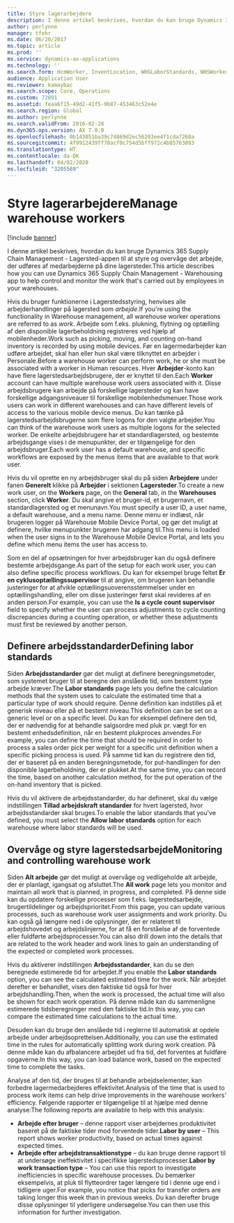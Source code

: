 ```yaml
---
title: Styre lagerarbejdere
description: I denne artikel beskrives, hvordan du kan bruge Dynamics 365 Supply Chain Management - Lagersted-appen til at styre og overvåge det arbejde, der udføres af medarbejderne på dine lagersteder.
author: perlynne
manager: tfehr
ms.date: 06/20/2017
ms.topic: article
ms.prod: ''
ms.service: dynamics-ax-applications
ms.technology: ''
ms.search.form: HcmWorker, InventLocation, WHSLaborStandards, WHSWorker, WHSWorkTable, WHSWorkTableListPage
audience: Application User
ms.reviewer: kamaybac
ms.search.scope: Core, Operations
ms.custom: 72891
ms.assetid: feaa6f15-49d2-41f5-9b87-453463c52e4e
ms.search.region: Global
ms.author: perlynne
ms.search.validFrom: 2016-02-28
ms.dyn365.ops.version: AX 7.0.0
ms.openlocfilehash: 0b143051ba39c74869d2ec56203ee4f1cda7268a
ms.sourcegitcommit: 4f9912439ff78acf0c754d5bff972c4b85763093
ms.translationtype: HT
ms.contentlocale: da-DK
ms.lasthandoff: 04/02/2020
ms.locfileid: "3205569"
---
```

# <a name="manage-warehouse-workers"></a><span data-ttu-id="473a3-103">Styre lagerarbejdere</span><span class="sxs-lookup"><span data-stu-id="473a3-103">Manage warehouse workers</span></span>

[!include [banner](../includes/banner.md)]

<span data-ttu-id="473a3-104">I denne artikel beskrives, hvordan du kan bruge Dynamics 365 Supply Chain Management - Lagersted-appen til at styre og overvåge det arbejde, der udføres af medarbejderne på dine lagersteder.</span><span class="sxs-lookup"><span data-stu-id="473a3-104">This article describes how you can use Dynamics 365 Supply Chain Management - Warehousing app to help control and monitor the work that's carried out by employees in your warehouses.</span></span>

<span data-ttu-id="473a3-105">Hvis du bruger funktionerne i Lagerstedsstyring, henvises alle arbejderhandlinger på lagersted som *arbejde*.</span><span class="sxs-lookup"><span data-stu-id="473a3-105">If you're using the functionality in Warehouse management, all warehouse worker operations are referred to as *work*.</span></span> <span data-ttu-id="473a3-106">Arbejde som f.eks. plukning, flytning og optælling af den disponible lagerbeholdning registreres ved hjælp af mobilenheder.</span><span class="sxs-lookup"><span data-stu-id="473a3-106">Work such as picking, moving, and counting on-hand inventory is recorded by using mobile devices.</span></span> <span data-ttu-id="473a3-107">Før en lagermedarbejder kan udføre arbejdet, skal han eller hun skal være tilknyttet en arbejder i Personale.</span><span class="sxs-lookup"><span data-stu-id="473a3-107">Before a warehouse worker can perform work, he or she must be associated with a worker in Human resources.</span></span> <span data-ttu-id="473a3-108">Hver **Arbejder**-konto kan have flere lagerstedsarbejdsbrugere, der er knyttet til den.</span><span class="sxs-lookup"><span data-stu-id="473a3-108">Each **Worker** account can have multiple warehouse work users associated with it.</span></span> <span data-ttu-id="473a3-109">Disse arbejdsbrugere kan arbejde på forskellige lagersteder og kan have forskellige adgangsniveauer til forskellige mobilenhedsmenuer.</span><span class="sxs-lookup"><span data-stu-id="473a3-109">Those work users can work in different warehouses and can have different levels of access to the various mobile device menus.</span></span> <span data-ttu-id="473a3-110">Du kan tænke på lagerstedsarbejdsbrugerne som flere logons for den valgte arbejder.</span><span class="sxs-lookup"><span data-stu-id="473a3-110">You can think of the warehouse work users as multiple logons for the selected worker.</span></span> <span data-ttu-id="473a3-111">De enkelte arbejdsbrugere har et standardlagersted, og bestemte arbejdsgange vises i de menupunkter, der er tilgængelige for den arbejdsbruger.</span><span class="sxs-lookup"><span data-stu-id="473a3-111">Each work user has a default warehouse, and specific workflows are exposed by the menus items that are available to that work user.</span></span> 

<span data-ttu-id="473a3-112">Hvis du vil oprette en ny arbejdsbruger skal du på siden **Arbejdere** under fanen **Generelt** klikke på **Arbejder** i sektionen **Lagersteder**.</span><span class="sxs-lookup"><span data-stu-id="473a3-112">To create a new work user, on the **Workers** page, on the **General** tab, in the **Warehouses** section, click **Worker**.</span></span> <span data-ttu-id="473a3-113">Du skal angive et bruger-id, et brugernavn, et standardlagersted og et menunavn.</span><span class="sxs-lookup"><span data-stu-id="473a3-113">You must specify a user ID, a user name, a default warehouse, and a menu name.</span></span> <span data-ttu-id="473a3-114">Denne menu er indlæst, når brugeren logger på Warehouse Mobile Device Portal, og gør det muligt at definere, hvilke menupunkter brugeren har adgang til.</span><span class="sxs-lookup"><span data-stu-id="473a3-114">This menu is loaded when the user signs in to the Warehouse Mobile Device Portal, and lets you define which menu items the user has access to.</span></span> 

<span data-ttu-id="473a3-115">Som en del af opsætningen for hver arbejdsbruger kan du også definere bestemte arbejdsgange.</span><span class="sxs-lookup"><span data-stu-id="473a3-115">As part of the setup for each work user, you can also define specific process workflows.</span></span> <span data-ttu-id="473a3-116">Du kan for eksempel bruge feltet **Er en cyklusoptællingssupervisor** til at angive, om brugeren kan behandle justeringer for at afvikle optællingsuoverensstemmelser under en optællingshandling, eller om disse justeringer først skal revideres af en anden person.</span><span class="sxs-lookup"><span data-stu-id="473a3-116">For example, you can use the **Is a cycle count supervisor** field to specify whether the user can process adjustments to cycle counting discrepancies during a counting operation, or whether these adjustments must first be reviewed by another person.</span></span>

## <a name="defining-labor-standards"></a><span data-ttu-id="473a3-117">Definere arbejdsstandarder</span><span class="sxs-lookup"><span data-stu-id="473a3-117">Defining labor standards</span></span>
<span data-ttu-id="473a3-118">Siden **Arbejdsstandarder** gør det muligt at definere beregningsmetoder, som systemet bruger til at beregne den anslåede tid, som bestemt type arbejde kræver.</span><span class="sxs-lookup"><span data-stu-id="473a3-118">The **Labor standards** page lets you define the calculation methods that the system uses to calculate the estimated time that a particular type of work should require.</span></span> <span data-ttu-id="473a3-119">Denne definition kan indstilles på et generisk niveau eller på et bestemt niveau.</span><span class="sxs-lookup"><span data-stu-id="473a3-119">This definition can be set on a generic level or on a specific level.</span></span> <span data-ttu-id="473a3-120">Du kan for eksempel definere den tid, der er nødvendig for at behandle salgsordre med pluk pr. vægt for en bestemt enhedsdefinition, når en bestemt plukproces anvendes.</span><span class="sxs-lookup"><span data-stu-id="473a3-120">For example, you can define the time that should be required in order to process a sales order pick per weight for a specific unit definition when a specific picking process is used.</span></span> <span data-ttu-id="473a3-121">På samme tid kan du registrere den tid, der er baseret på en anden beregningsmetode, for put-handlingen for den disponible lagerbeholdning, der er plukket.</span><span class="sxs-lookup"><span data-stu-id="473a3-121">At the same time, you can record the time, based on another calculation method, for the put operation of the on-hand inventory that is picked.</span></span> 

<span data-ttu-id="473a3-122">Hvis du vil aktivere de arbejdsstandarder, du har defineret, skal du vælge indstillingen **Tillad arbejdskraft standarder** for hvert lagersted, hvor arbejdsstandarder skal bruges.</span><span class="sxs-lookup"><span data-stu-id="473a3-122">To enable the labor standards that you've defined, you must select the **Allow labor standards** option for each warehouse where labor standards will be used.</span></span>

## <a name="monitoring-and-controlling-warehouse-work"></a><span data-ttu-id="473a3-123">Overvåge og styre lagerstedsarbejde</span><span class="sxs-lookup"><span data-stu-id="473a3-123">Monitoring and controlling warehouse work</span></span>
<span data-ttu-id="473a3-124">Siden **Alt arbejde** gør det muligt at overvåge og vedligeholde alt arbejde, der er planlagt, igangsat og afsluttet.</span><span class="sxs-lookup"><span data-stu-id="473a3-124">The **All work** page lets you monitor and maintain all work that is planned, in progress, and completed.</span></span> <span data-ttu-id="473a3-125">På denne side kan du opdatere forskellige processer som f.eks. lagerstedsarbejde, brugertildelinger og arbejdsprioritet.</span><span class="sxs-lookup"><span data-stu-id="473a3-125">From this page, you can update various processes, such as warehouse work user assignments and work priority.</span></span> <span data-ttu-id="473a3-126">Du kan også gå længere ned i de oplysninger, der er relateret til arbejdshovedet og arbejdslinjerne, for at få en forståelse af de forventede eller fuldførte arbejdsprocesser.</span><span class="sxs-lookup"><span data-stu-id="473a3-126">You can also drill down into the details that are related to the work header and work lines to gain an understanding of the expected or completed work processes.</span></span> 

<span data-ttu-id="473a3-127">Hvis du aktiverer indstillingen **Arbejdsstandarder**, kan du se den beregnede estimerede tid for arbejdet.</span><span class="sxs-lookup"><span data-stu-id="473a3-127">If you enable the **Labor standards** option, you can see the calculated estimated time for the work.</span></span> <span data-ttu-id="473a3-128">Når arbejdet derefter er behandlet, vises den faktiske tid også for hver arbejdshandling.</span><span class="sxs-lookup"><span data-stu-id="473a3-128">Then, when the work is processed, the actual time will also be shown for each work operation.</span></span> <span data-ttu-id="473a3-129">På denne måde kan du sammenligne estimerede tidsberegninger med den faktiske tid.</span><span class="sxs-lookup"><span data-stu-id="473a3-129">In this way, you can compare the estimated time calculations to the actual time.</span></span> 

<span data-ttu-id="473a3-130">Desuden kan du bruge den anslåede tid i reglerne til automatisk at opdele arbejde under arbejdsoprettelsen.</span><span class="sxs-lookup"><span data-stu-id="473a3-130">Additionally, you can use the estimated time in the rules for automatically splitting work during work creation.</span></span> <span data-ttu-id="473a3-131">På denne måde kan du afbalancere arbejdet ud fra tid, det forventes at fuldføre opgaverne.</span><span class="sxs-lookup"><span data-stu-id="473a3-131">In this way, you can load balance work, based on the expected time to complete the tasks.</span></span> 

<span data-ttu-id="473a3-132">Analyse af den tid, der bruges til at behandle arbejdselementer, kan forbedre lagermedarbejderes effektivitet.</span><span class="sxs-lookup"><span data-stu-id="473a3-132">Analysis of the time that is used to process work items can help drive improvements in the warehouse workers’ efficiency.</span></span> <span data-ttu-id="473a3-133">Følgende rapporter er tilgængelige til at hjælpe med denne analyse:</span><span class="sxs-lookup"><span data-stu-id="473a3-133">The following reports are available to help with this analysis:</span></span>

-   <span data-ttu-id="473a3-134">**Arbejde efter bruger** – denne rapport viser arbejdernes produktivitet baseret på de faktiske tider mod forventede tider.</span><span class="sxs-lookup"><span data-stu-id="473a3-134">**Labor by user** – This report shows worker productivity, based on actual times against expected times.</span></span>
-   <span data-ttu-id="473a3-135">**Arbejde efter arbejdstransaktionstype** – du kan bruge denne rapport til at undersøge ineffektivitet i specifikke lagerstedsprocesser.</span><span class="sxs-lookup"><span data-stu-id="473a3-135">**Labor by work transaction type** – You can use this report to investigate inefficiencies in specific warehouse processes.</span></span> <span data-ttu-id="473a3-136">Du bemærker eksempelvis, at pluk til flytteordrer tager længere tid i denne uge end i tidligere uger.</span><span class="sxs-lookup"><span data-stu-id="473a3-136">For example, you notice that picks for transfer orders are taking longer this week than in previous weeks.</span></span> <span data-ttu-id="473a3-137">Du kan derefter bruge disse oplysninger til yderligere undersøgelse.</span><span class="sxs-lookup"><span data-stu-id="473a3-137">You can then use this information for further investigation.</span></span>




